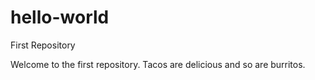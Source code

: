 # hello-world
First Repository


Welcome to the first repository. 
Tacos are delicious and so are burritos.
